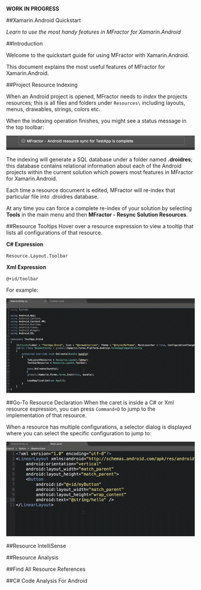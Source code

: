 **WORK IN PROGRESS**

##Xamarin.Android Quickstart

*Learn to use the most handy features in MFractor for Xamarin.Android*

##Introduction

Welcome to the quickstart guide for using MFractor with Xamarin.Android.

This document explains the most useful features of MFractor for Xamarin.Android.

##Project Resource Indexing

When an Android project is opened, MFractor needs to *index* the projects resources; this is all files and folders under `Resources\` including layouts, menus, drawables, strings, colors etc.

When the indexing operation finishes, you might see a status message in the top toolbar:

![Android resource sync has finished message](/img/android/android-resource-sync-message.png)

The indexing will generate a SQL database under a folder named **.droidres**; this database contains relational information about each of the Android projects within the current solution which powers most features in MFractor for Xamarin.Android.

Each time a resource document is edited, MFractor will re-index that particular file into .droidres database.

At any time you can force a complete re-index of your solution by selecting **Tools** in the main menu and then **MFractor - Resync Solution Resources**.

##Resource Tooltips
Hover over a resource expression to view a tooltip that lists all configurations of that resource.

**C# Expression**

```
Resource.Layout.Toolbar
```

**Xml Expression**
```
@+id/toolbar
```

For example:

![Android tooltips](/img/android/android-tooltips.gif)

##Go-To Resource Declaration
When the caret is inside a C# or Xml resource expression, you can press `Command+D` to jump to the implementation of that resource.

When a resource has multiple configurations, a selector dialog is displayed where you can select the specific configuration to jump to:

![Android tooltips](/img/android/resource-goto-declaration.gif)

##Resource IntelliSense

##Resource Analysis

##Find All Resource References

##C# Code Analysis For Android
